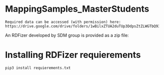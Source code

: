# MappingSamples_MasterStudents
```
Required data can be accessed (with permission) here: https://drive.google.com/drive/folders/1wBilxZTUA2duTUp3DdpsZtZLWGTbQ935
```
An RDFizer developed by SDM group is provided as a zip file:
# Installing RDFizer requierements 

```
pip3 install requierements.txt
```
